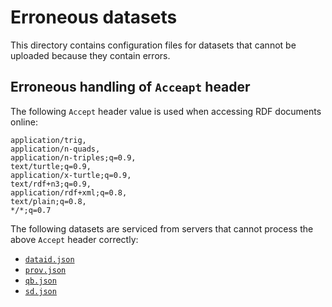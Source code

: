 # Erroneous datasets

This directory contains configuration files for datasets that cannot
be uploaded because they contain errors.

## Erroneous handling of `Acceapt` header

The following `Accept` header value is used when accessing RDF documents online:

```
application/trig,
application/n-quads,
application/n-triples;q=0.9,
text/turtle;q=0.9,
application/x-turtle;q=0.9,
text/rdf+n3;q=0.9,
application/rdf+xml;q=0.8,
text/plain;q=0.8,
*/*;q=0.7
```

The following datasets are serviced from servers that cannot process
the above `Accept` header correctly:

  - [`dataid.json`](dataid.json)
  - [`prov.json`](prov.json)
  - [`qb.json`](qb.json)
  - [`sd.json`](sd.json)
